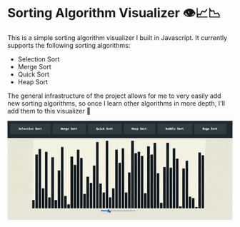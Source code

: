 # Sorting Algorithm Visualizer 👁📈📉

This is a simple sorting algorithm visualizer I built in Javascript. It currently supports the following sorting algorithms:
- Selection Sort
- Merge Sort
- Quick Sort
- Heap Sort

The general infrastructure of the project allows for me to very easily add new sorting algorithms, so once I learn other algorithms in more depth, I'll add them to this visualizer 💪

<img src="sorting_visualizer.gif" alt="Sorting Visualizer Gif"/>

<!-- TODO: add this to my portfolio and put a link here -->